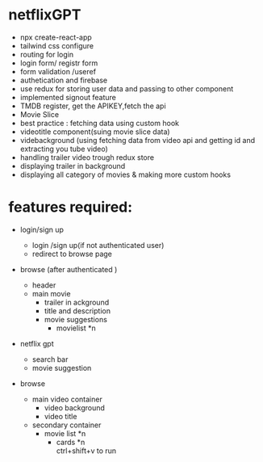 # netflixGPT
- npx create-react-app
- tailwind css configure
- routing for login
- login form/ registr form
- form validation /useref
- authetication and firebase
- use redux for storing user data and passing to other component
- implemented signout feature
- TMDB register, get the APIKEY,fetch the api
- Movie Slice
- best practice : fetching data using custom hook
- videotitle component(suing movie slice data)
- videbackground (using fetching data from video api and getting id and extracting you tube video)
- handling trailer video trough redux store
- displaying trailer in background 
- displaying all category of movies & making more custom hooks
# features required:
- login/sign up
    - login /sign up(if not authenticated user)
    - redirect to browse page

- browse (after authenticated )
    - header
    - main movie
        - trailer in ackground
        - title and description 
        - movie suggestions 
            - movielist *n
- netflix gpt
    - search bar
    - movie suggestion         
 

- browse
  - main video container
    - video background
    - video title
  - secondary container
    - movie list *n
      - cards *n   
ctrl+shift+v to run 


